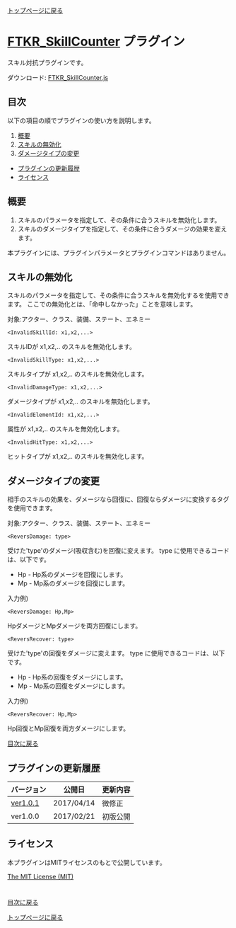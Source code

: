 [トップページに戻る](README.md)

# [FTKR_SkillCounter](FTKR_SkillCounter.js) プラグイン

スキル対抗プラグインです。

ダウンロード: [FTKR_SkillCounter.js](https://raw.githubusercontent.com/futokoro/RPGMaker/master/FTKR_SkillCounter.js)

## 目次

以下の項目の順でプラグインの使い方を説明します。
1. [概要](#概要)
2. [スキルの無効化](#スキルの無効化)
3. [ダメージタイプの変更](#ダメージタイプの変更)
* [プラグインの更新履歴](#プラグインの更新履歴)
* [ライセンス](#ライセンス)

## 概要

1. スキルのパラメータを指定して、その条件に合うスキルを無効化します。
2. スキルのダメージタイプを指定して、その条件に合うダメージの効果を変えます。

本プラグインには、プラグインパラメータとプラグインコマンドはありません。

## スキルの無効化

スキルのパラメータを指定して、その条件に合うスキルを無効化するを使用できます。
ここでの無効化とは、「命中しなかった」ことを意味します。

対象:アクター、クラス、装備、ステート、エネミー
```
<InvalidSkillId: x1,x2,...>
```
スキルIDが x1,x2,.. のスキルを無効化します。

```
<InvalidSkillType: x1,x2,...>
```
スキルタイプが x1,x2,.. のスキルを無効化します。

```
<InvalidDamageType: x1,x2,...>
```
ダメージタイプが x1,x2,.. のスキルを無効化します。

```
<InvalidElementId: x1,x2,...>
```
属性が x1,x2,.. のスキルを無効化します。

```
<InvalidHitType: x1,x2,...>
```
ヒットタイプが x1,x2,.. のスキルを無効化します。

## ダメージタイプの変更

相手のスキルの効果を、ダメージなら回復に、回復ならダメージに変換するタグを使用できます。

対象:アクター、クラス、装備、ステート、エネミー
```
<ReversDamage: type>
```
受けた'type'のダメージ(吸収含む)を回復に変えます。
type に使用できるコードは、以下です。
* Hp - Hp系のダメージを回復にします。
* Mp - Mp系のダメージを回復にします。

入力例)
```
<ReversDamage: Hp,Mp>
```
 HpダメージとMpダメージを両方回復にします。

```
<ReversRecover: type>
```
受けた'type'の回復をダメージに変えます。
type に使用できるコードは、以下です。
* Hp - Hp系の回復をダメージにします。
* Mp - Mp系の回復をダメージにします。

入力例)
```
<ReversRecover: Hp,Mp>
```
Hp回復とMp回復を両方ダメージにします。

[目次に戻る](#目次)

## プラグインの更新履歴

| バージョン | 公開日 | 更新内容 |
| --- | --- | --- |
| [ver1.0.1](FTKR_SkillCounter.js) | 2017/04/14 | 微修正 |
| ver1.0.0 | 2017/02/21 | 初版公開 |

## ライセンス

本プラグインはMITライセンスのもとで公開しています。

[The MIT License (MIT)](https://opensource.org/licenses/mit-license.php)

#
[目次に戻る](#目次)

[トップページに戻る](README.md)